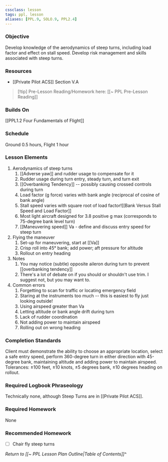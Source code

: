 ```yaml
---
cssclass: lesson
tags: ppl, lesson
aliases: [PPL.9, SOLO.9, PPL2.4]
---
```

### Objective
Develop knowledge of the aerodynamics of steep turns, including load factor and effect on stall speed. Develop risk management and skills associated with steep turns.

### Resources
- [[Private Pilot ACS]] Section V.A

> [!tip] Pre-Lesson Reading/Homework here: [[~ PPL Pre-Lesson Reading]]

### Builds On
[[PPL1.2 Four Fundamentals of Flight]]

### Schedule
Ground 0.5 hours, Flight 1 hour

### Lesson Elements
1. Aerodynamics of steep turns
	1. [[Adverse yaw]] and rudder usage to compensate for it
	2. Rudder usage during turn entry, steady turn, and turn exit
	3. [[Overbanking Tendency]] -- possibly causing crossed controls during turn
	4. Load factor (g force) varies with bank angle (reciprocal of cosine of bank angle)
	5. Stall speed varies with square root of load factor![[Bank Versus Stall Speed and Load Factor]]
	6. Most light aircraft designed for 3.8 positive g max (corresponds to 75-degree bank level turn)
	7. [[Maneuvering speed]] Va - define and discuss entry speed for steep turn
2. Flying the maneuver
	1. Set-up for maneuvering, start at [[Va]]
	2. Crisp roll into 45° bank; add power; aft pressure for altitude
	3. Rollout on entry heading
3. Notes
	1. You may notice (subtle) opposite aileron during turn to prevent [[overbanking tendency]]
	2. There's a lot of debate on if you should or shouldn't use trim. I suggest not, but you may want to.
4. Common errors
	1. Forgetting to scan for traffic or locating emergency field
	2. Staring at the instruments too much -- this is easiest to fly just looking outside!
	3. Using airspeed greater than Va
	4. Letting altitude or bank angle drift during turn
	5. Lack of rudder coordination
	6. Not adding power to maintain airspeed
	7. Rolling out on wrong heading

### Completion Standards
Client must demonstrate the ability to choose an appropriate location, select a safe entry speed, perform 360-degree turn in either direction with 45-degree bank, maintaining altitude and adding power to maintain airspeed. Tolerances: ±100 feet, ±10 knots, ±5 degrees bank, ±10 degrees heading on rollout.

### Required Logbook Phraseology
Technically none, although Steep Turns are in [[Private Pilot ACS]].

### Required Homework
 None
 
### Recommended Homework 
- [ ] Chair fly steep turns

*Return to [[~ PPL Lesson Plan Outline|Table of Contents]]^*